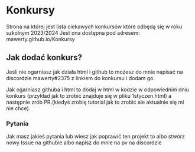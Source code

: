 # Konkursy

Strona na której jest lista ciekawych konkursów które odbędą się w roku szkolnym 2023/2024
Jest ona dostępna pod adresem: mawerty.github.io/Konkursy
## Jak dodać konkurs?

Jeśli nie ogarniasz jak działa html i github to możesz do mnie napisać na discordzie mawerty#2375 z linkiem do konkursu i dodam go.

Jak ogarniasz githuba i html to dodaj w html w kodzie w odpowiednim dniu konkurs (przykład jak to zrobić znajduje się w pliku 1styczen.html) a następnie zrób PR.(kiedyś zrobię tutorial jak to zrobić ale aktualnie się mi nie chce).

### Pytania
Jak masz jakieś pytania lub wiesz jak poprawić ten projekt to albo stwórz nowy Issue na githubie albo napisz do mnie na pv na discordzie


